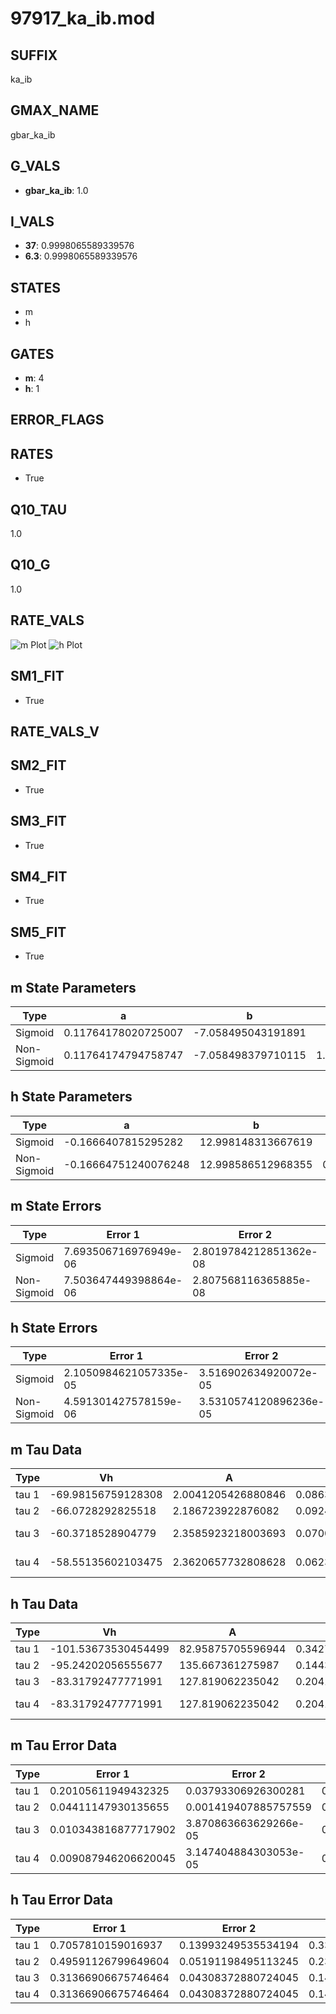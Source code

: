 # 97917_ka_ib.mod

## SUFFIX

ka_ib

## GMAX_NAME

gbar_ka_ib

## G_VALS

- **gbar_ka_ib**: 1.0

## I_VALS

- **37**: 0.9998065589339576
- **6.3**: 0.9998065589339576

## STATES

- m
- h

## GATES

- **m**: 4
- **h**: 1

## ERROR_FLAGS


## RATES

- True

## Q10_TAU

1.0

## Q10_G

1.0

## RATE_VALS

![m Plot](/Users/pbozelos/Dropbox/icg-Chai-Panos/supermodels/output_markdown_files/K/97917_ka_ib.mod/images/m.png)
![h Plot](/Users/pbozelos/Dropbox/icg-Chai-Panos/supermodels/output_markdown_files/K/97917_ka_ib.mod/images/h.png)

## SM1_FIT

- True

## RATE_VALS_V

## SM2_FIT

- True

## SM3_FIT

- True

## SM4_FIT

- True

## SM5_FIT

- True

## m State Parameters

| Type | a | b | c | d |
| --- | --- | --- | --- | --- |
| Sigmoid | 0.11764178020725007 | -7.058495043191891 |
| Non-Sigmoid | 0.11764174794758747 | -7.058498379710115 | 1.0000006124125143 | -1.2538836967622878e-06 |

## h State Parameters

| Type | a | b | c | d |
| --- | --- | --- | --- | --- |
| Sigmoid | -0.1666407815295282 | 12.998148313667619 |
| Non-Sigmoid | -0.16664751240076248 | 12.998586512968355 | 0.999967933615222 | -5.50465510085103e-07 |

## m State Errors

| Type | Error 1 | Error 2 | Error 3 |
| --- | --- | --- | --- |
| Sigmoid | 7.693506716976949e-06 | 2.8019784212851362e-08 | 2.988915758529661e-06 |
| Non-Sigmoid | 7.503647449398864e-06 | 2.807568116365885e-08 | 2.9151557193638e-06 |

## h State Errors

| Type | Error 1 | Error 2 | Error 3 |
| --- | --- | --- | --- |
| Sigmoid | 2.1050984621057335e-05 | 3.516902634920072e-05 | 1.9446891292664937e-05 |
| Non-Sigmoid | 4.591301427578159e-06 | 3.5310574120896236e-05 | 4.241442448476083e-06 |

## m Tau Data

| Type | Vh | A | b1 | b2 | c1 | c2 | d1 | d2 | e1 | e2 |
| --- | --- | --- | --- | --- | --- | --- | --- | --- | --- | --- |
| tau 1 | -69.98156759128308 | 2.0041205426880846 | 0.0863224663596723 | 0.029529988960363702 |
| tau 2 | -66.0728292825518 | 2.186723922876082 | 0.09245498468435599 | 0.001021255799071189 | 0.04405078555175461 | -0.00018695066733567299 |
| tau 3 | -60.3718528904779 | 2.3585923218003693 | 0.0700947561048612 | 0.0002734266307712908 | -3.990198412578231e-06 | 0.06016607769439124 | -0.00047887437289762566 | 1.2431282468067986e-06 |
| tau 4 | -58.55135602103475 | 2.3620657732808628 | 0.062307808214570375 | 0.00017065857157013223 | 4.9158577323253015e-06 | 1.8769144486341235e-07 | 0.06517333725913828 | -0.0006049139696725685 | 2.2607325170723886e-06 | -2.6332362123226232e-09 |

## h Tau Data

| Type | Vh | A | b1 | b2 | c1 | c2 | d1 | d2 | e1 | e2 |
| --- | --- | --- | --- | --- | --- | --- | --- | --- | --- | --- |
| tau 1 | -101.53673530454499 | 82.95875705596944 | 0.3427357140769522 | 0.01450420381006497 |
| tau 2 | -95.24202056555677 | 135.667361275987 | 0.14435887769506758 | -0.0007737891903275762 | 0.038242948766468395 | -0.00017676549564845157 |
| tau 3 | -83.31792477771991 | 127.819062235042 | 0.20414685082931514 | 0.034788327450847784 | 0.0015246326343223689 | 0.06871523031423708 | -0.0007991507236520548 | 2.7234466578801975e-06 |
| tau 4 | -83.31792477771991 | 127.819062235042 | 0.20414685082931514 | 0.034788327450847784 | 0.0015246326343223689 | 0.0 | 0.06871523031423708 | -0.0007991507236520548 | 2.7234466578801975e-06 | 0.0 |

## m Tau Error Data

| Type | Error 1 | Error 2 | Error 3 |
| --- | --- | --- | --- |
| tau 1 | 0.20105611949432325 | 0.03793306926300281 | 0.10060824134850321 |
| tau 2 | 0.04411147930135655 | 0.001419407885757559 | 0.02207333140096583 |
| tau 3 | 0.010343816877717902 | 3.870863663629266e-05 | 0.005176033574683344 |
| tau 4 | 0.009087946206620045 | 3.147404884303053e-05 | 0.004547597395281765 |

## h Tau Error Data

| Type | Error 1 | Error 2 | Error 3 |
| --- | --- | --- | --- |
| tau 1 | 0.7057810159016937 | 0.13993249535534194 | 0.3358551060496545 |
| tau 2 | 0.49591126799649604 | 0.05191198495113245 | 0.23598584794944483 |
| tau 3 | 0.31366906675746464 | 0.04308372880724045 | 0.1492635184381298 |
| tau 4 | 0.31366906675746464 | 0.04308372880724045 | 0.1492635184381298 |

